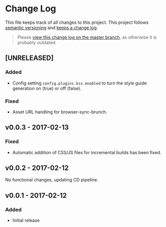 # Change Log

This file keeps track of all changes to this project. This project follows [semantic versioning](http://semver.org/) and [keeps a change log](http://keepachangelog.com/).

> Please [view this change log on the master branch](https://github.com/FaKeller/kss-brunch/blob/master/CHANGELOG.md), as otherwise it is probably outdated.


## [UNRELEASED]

### Added
- Config setting `config.plugins.kss.enabled` to turn the style guide generation on (true) or off (false).

### Fixed
- Asset URL handling for browser-sync-brunch. 


## v0.0.3 - 2017-02-13

### Fixed
- Automatic addition of CSS/JS files for incremental builds has been fixed. 


## v0.0.2 - 2017-02-12

No functional changes, updating CD pipeline.


## v0.0.1 - 2017-02-12

### Added
- Initial release
